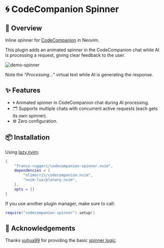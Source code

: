 # 🌀 CodeCompanion Spinner

## 📖 Overview

Inline spinner for
[CodeCompanion](https://github.com/olimorris/codecompanion.nvim) in Neovim.

This plugin adds an animated spinner in the CodeCompanion chat while AI is
processing a request, giving clear feedback to the user.

![demo-spinner](https://github.com/user-attachments/assets/66191a4e-8bab-4c37-88f6-f208c9f387ea)

Note the *"Processing..."* virtual text while AI is generating the response.

## ✨ Features

- 🌀 Animated spinner in CodeCompanion chat during AI processing.
- 🗂️ Supports multiple chats with concurrent active requests (each gets its
  own spinner).
- ⚙️ Zero configuration.

## 📦 Installation

Using [lazy.nvim](https://github.com/folke/lazy.nvim):

```lua
{
    "franco-ruggeri/codecompanion-spinner.nvim",
    dependencies = {
        "olimorris/codecompanion.nvim",
        "nvim-lua/plenary.nvim",
    },
    opts = {}
}
```

If you use another plugin manager, make sure to call:

```lua
require("codecompanion-spinner").setup()
```

## 🙏 Acknowledgements

Thanks [yuhua99](https://github.com/yuhua99) for providing the basic [spinner
logic](https://github.com/olimorris/codecompanion.nvim/discussions/640#discussioncomment-12866279).
